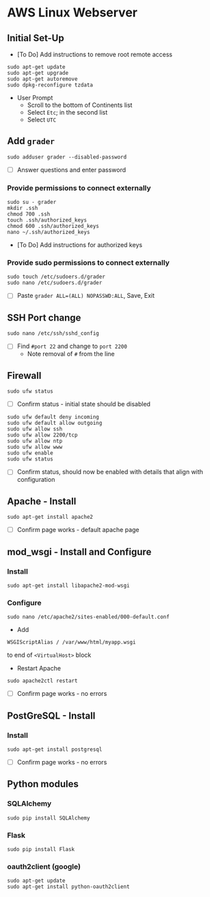 # AWS Linux Webserver

## Initial Set-Up
- [To Do] Add instructions to remove root remote access
```
sudo apt-get update
sudo apt-get upgrade
sudo apt-get autoremove
sudo dpkg-reconfigure tzdata
```
- User Prompt
	- Scroll to the bottom of Continents list
	- Select `Etc`; in the second list
	- Select `UTC`

## Add `grader`
```
sudo adduser grader --disabled-password
```

- [ ] Answer questions and enter password

### Provide permissions to connect externally
```
sudo su - grader
mkdir .ssh
chmod 700 .ssh
touch .ssh/authorized_keys
chmod 600 .ssh/authorized_keys
nano ~/.ssh/authorized_keys
```

- [To Do] Add instructions for authorized keys

### Provide sudo permissions to connect externally
```
sudo touch /etc/sudoers.d/grader
sudo nano /etc/sudoers.d/grader
```
- [ ] Paste `grader ALL=(ALL) NOPASSWD:ALL`, Save, Exit

## SSH Port change
```
sudo nano /etc/ssh/sshd_config
```
- [ ] Find `#port 22` and change to `port 2200`
	- Note removal of `#` from the line

## Firewall
```
sudo ufw status
```

- [ ] Confirm status - initial state should be disabled

```
sudo ufw default deny incoming
sudo ufw default allow outgoing
sudo ufw allow ssh
sudo ufw allow 2200/tcp
sudo ufw allow ntp
sudo ufw allow www
sudo ufw enable
sudo ufw status
```
- [ ] Confirm status, should now be enabled with details that align with configuration


## Apache - Install
```
sudo apt-get install apache2
```

- [ ] Confirm page works - default apache page

## mod_wsgi - Install and Configure
### Install 
```
sudo apt-get install libapache2-mod-wsgi
```

### Configure
```
sudo nano /etc/apache2/sites-enabled/000-default.conf
```

- Add 
```
WSGIScriptAlias / /var/www/html/myapp.wsgi
```
to end of `<VirtualHost>` block

- Restart Apache
```
sudo apache2ctl restart
```
- [ ] Confirm page works - no errors

## PostGreSQL - Install
### Install
```
sudo apt-get install postgresql
```
- [ ] Confirm page works - no errors

## Python modules
### SQLAlchemy
```
sudo pip install SQLAlchemy
```

### Flask
```
sudo pip install Flask
```

### oauth2client (google)
```
sudo apt-get update
sudo apt-get install python-oauth2client
```
